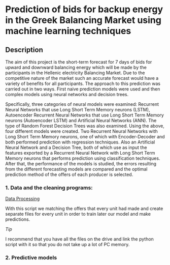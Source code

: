 # Prediction of bids for backup energy in the Greek Balancing Market using machine learning techniques


## Description 

The aim of this project is the short-term forecast for 7 days of bids for upward and downward balancing energy which will be made by the participants in the Hellenic electricity Balancing Market. Due to the competitive nature of the market such an accurate forecast would have a variety of benefits for all participants. 
The approach to this prediction was carried out in two ways. First naive prediction models were used and then complex models using neural networks and decision trees. 	

Specifically, three categories of neural models were examined: Recurrent Neural Networks that use Long Short Term Memory neurons (LSTM), Autoencoder Recurrent Neural Networks that use Long Short Term Memory neurons (Autoencoder LSTM) and Artificial Neural Networks (ANN). The type of Random Forest Decision Trees was also examined. Using the above, four different models were created. Two Recurrent Neural Networks with Long Short Term Memory neurons, one of which with Encoder-Decoder and both performed prediction with regression techniques. Also an Artificial Neural Network and a Decision Tree, both of which use as input the features exported by a Recurrent Neural Network with Long Short Term Memory neurons that performs prediction using classification techniques. After that, the performance of the models is studied, the errors resulting from the different forecasting models are compared and the optimal prediction method of the offers of each producer is selected.

### 1. Data and the cleaning programs:

[Data Processing](https://github.com/gassiouras/Prediction-of-bids-for-backup-energy-in-the-Greek-Balancing-Market-using-machine-learning-techniques/blob/65e5c13c15066d45132f7761c83cd612a981abcb/Data%20Procesing.py)

With this script we matching the offers that every unit had made and create separate files for every unit in order to train later our model and make predictions.

_Tip_

I recommend that you have all the files on the drive and link the python script with it so that you do not take up a lot of PC memory.

### 2. Predictive models


 
